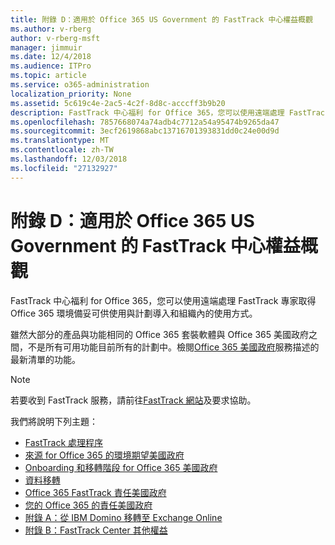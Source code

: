 ```yaml
---
title: 附錄 D：適用於 Office 365 US Government 的 FastTrack 中心權益概觀
ms.author: v-rberg
author: v-rberg-msft
manager: jimmuir
ms.date: 12/4/2018
ms.audience: ITPro
ms.topic: article
ms.service: o365-administration
localization_priority: None
ms.assetid: 5c619c4e-2ac5-4c2f-8d8c-acccff3b9b20
description: FastTrack 中心福利 for Office 365，您可以使用遠端處理 FastTrack 專家取得 Office 365 環境備妥可供使用與計劃導入和組織內的使用方式。
ms.openlocfilehash: 7857668074a74adb4c7712a54a95474b9265da47
ms.sourcegitcommit: 3ecf2619868abc13716701393831dd0c24e00d9d
ms.translationtype: MT
ms.contentlocale: zh-TW
ms.lasthandoff: 12/03/2018
ms.locfileid: "27132927"
---
```

# <a name="appendix-d---fasttrack-center-benefit-overview-for-office-365-us-government"></a>附錄 D：適用於 Office 365 US Government 的 FastTrack 中心權益概觀

FastTrack 中心福利 for Office 365，您可以使用遠端處理 FastTrack 專家取得 Office 365 環境備妥可供使用與計劃導入和組織內的使用方式。 
  
雖然大部分的產品與功能相同的 Office 365 套裝軟體與 Office 365 美國政府之間，不是所有可用功能目前所有的計劃中。檢閱[Office 365 美國政府](https://aka.ms/aboutgovcloud)服務描述的最新清單的功能。

> [!NOTE]
> 若要收到 FastTrack 服務，請前往[FastTrack 網站](https://go.microsoft.com/fwlink/?linkid=780698)及要求協助。  

我們將說明下列主題：
- [FastTrack 處理程序](O365-fasttrack-process.md) 
- [來源 for Office 365 的環境期望美國政府](US-Gov-appendix-source-environment-expectations.md)   
- [Onboarding 和移轉階段 for Office 365 美國政府](US-Gov-appendix-onboarding-and-migration.md)
- [資料移轉](O365-data-migration.md)    
- [Office 365 FastTrack 責任美國政府](US-Gov-appendix-fasttrack-responsibilities.md)   
- [您的 Office 365 的責任美國政府](US-Gov-appendix-your-responsibilities.md) 
- [附錄 A：從 IBM Domino 移轉至 Exchange Online](O365-from-ibm-domino-to-exchange-online.md)   
- [附錄 B：FastTrack Center 其他權益](O365-fasttrack-additional-benefits.md)


